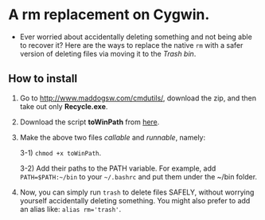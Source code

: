# A rm replacement on Cygwin.

- Ever worried about accidentally deleting something and not being able to recover it? Here are the ways to replace the native `rm` with a safer version of deleting files via moving it to the *Trash bin*.

## How to install

1. Go to http://www.maddogsw.com/cmdutils/, download the zip, and then take out only **Recycle.exe**.

2. Download the script **toWinPath** from [here](https://github.com/davidhcefx/My-Bash-Scripts/tree/master/Convert%20Cygwin%20Path%20toWinPath).

3. Make the above two files *callable* and *runnable*, namely:

	3-1) `chmod +x toWinPath`.

	3-2) Add their paths to the PATH variable. For example, add `PATH=$PATH:~/bin` to your `~/.bashrc` and put them under the ~/bin folder.

4. Now, you can simply run `trash` to delete files SAFELY, without worrying yourself accidentally deleting something. You might also prefer to add an alias like: `alias rm='trash'`.
